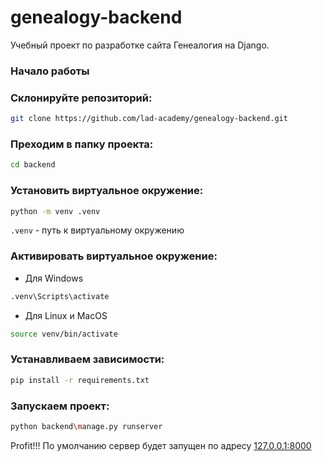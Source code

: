 # genealogy-backend

Учебный проект по разработке сайта Генеалогия на Django.

### Начало работы

### Склонируйте репозиторий:

```sh
git clone https://github.com/lad-academy/genealogy-backend.git
```

### Преходим в папку проекта:

```sh
cd backend
```

### Установить виртуальное окружение:

```sh
python -m venv .venv
```

`.venv` - путь к виртуальному окружению

### Активировать виртуальное окружение:

- Для Windows

```sh
.venv\Scripts\activate
```

- Для Linux и MacOS

```sh
source venv/bin/activate
```

### Устанавливаем зависимости:

```sh
pip install -r requirements.txt
```

### Запускаем проект:

```sh
python backend\manage.py runserver
```

Profit!!!
По умолчанию сервер будет запущен по адресу [127.0.0.1:8000](http://127.0.0.1:8000)
